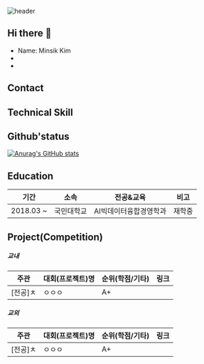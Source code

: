 ![header](https://capsule-render.vercel.app/api?type=waving&colo=auto&height=200&section=header&text=Welcome%20to%20Minsik's%20Github&fontSize=50)

## Hi there 👋
- Name: Minsik Kim
- 
- 

## Contact

## Technical Skill

## Github'status
[![Anurag's GitHub stats](https://github-readme-stats.vercel.app/api?username=mindik1349)](https://github.com/minsik1349/github-readme-stats)


## Education
|기간|소속|전공&교육|비고|
|------|---|---|---|
|2018.03 ~|국민대학교|AI빅데이터융합경영학과|재학중|
 

## Project(Competition)
##### 교내 
|주관|대회(프로젝트)명|순위(학점/기타)|링크|
|------|---|---|---|
|[전공]ㅊ|ㅇㅇㅇ|A+||

##### 교외
|주관|대회(프로젝트)명|순위(학점/기타)|링크|
|------|---|---|---|
|[전공]ㅊ|ㅇㅇㅇ|A+||


